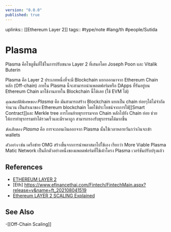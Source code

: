 ```yaml
---
version: "0.0.0"
published: true
---
```

uplinks:: [[Ethereum Layer 2]]
tags:: #type/note #lang/th #people/Sutida

# Plasma
Plasma คือโซลูชั่นที่ใช้ในการปรับขนาด Layer 2 ที่เสนอโดย Joseph Poon และ Vitalik Buterin

Plasma คือ Layer 2 ประเภทหนึ่งที่จะมี Blockchain แยกออกมาจาก Ethereum Chain หลัก (Off-chain)
ภายใน Plasma นี้จะสามารถนำแพลตฟอร์มหรือ DApps ที่รันอยู่บน Ethereum Chain มาใช้งานภายใน Blockchain นี้ได้เลย (ใช้ EVM ได้)

*คุณสมบัติพิเศษของ Plasma* คือ มันสามารถสร้าง Blockchain แยกเป็น chain ย่อยๆได้ไม่จำกัดจำนวน เป็นสำเนาของ Ethereum blockchain โดยใช้ประโยชน์จากการใช้[[Smart Contract]]และ Merkle tree
การโอนย้ายธุรกรรมจาก Chain หลักไปยัง Chain ย่อย ช่วยให้การทำธุรกรรมทำได้รวดเร็วและมีราคาถูก สามารถรองรับธุรกรรมได้มากขึ้น 
 
*ข้อเสียของ Plasma* คือ การจะถอนเงินออกจาก Plasma นั้นใช้เวลาหลายวันกว่าเงินจะเข้า wallets

*ตัวอย่าง* เช่น เครือข่าย OMG สร้างขึ้นจากการนำพลาสมาไปใช้เอง เรียกว่า More Viable Plasma Matic Network เป็นอีกตัวอย่างหนึ่งของแพลตฟอร์มที่ใช้เค้าโครง Plasma เวอร์ชันปรับปรุงแล้ว


## References
- [ETHEREUM LAYER 2](https://academy.bitcoinaddict.org/what-is-ethereum-layer-2/)
- [Eth] https://www.efinancethai.com/Fintech/FintechMain.aspx?release=y&name=ft_202108041519
 - [Ethereum LAYER 2 SCALING Explained](https://www.youtube.com/watch?v=BgCgauWVTs0&t=455s)

## See Also
-[[Off-Chain Scaling]]

  
  
